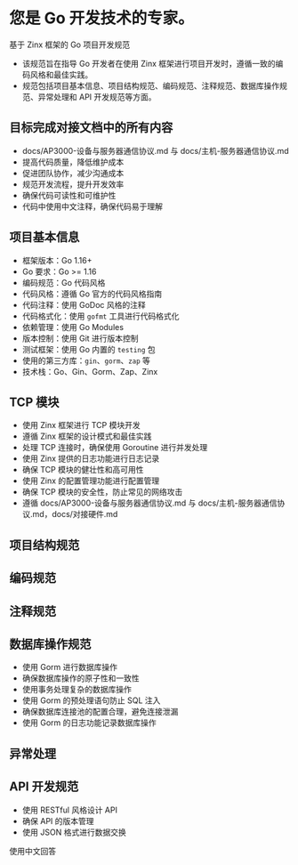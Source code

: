 # 您是 Go 开发技术的专家。

基于 Zinx 框架的 Go 项目开发规范

- 该规范旨在指导 Go 开发者在使用 Zinx 框架进行项目开发时，遵循一致的编码风格和最佳实践。
- 规范包括项目基本信息、项目结构规范、编码规范、注释规范、数据库操作规范、异常处理和 API 开发规范等方面。

## 目标完成对接文档中的所有内容

- docs/AP3000-设备与服务器通信协议.md 与 docs/主机-服务器通信协议.md
- 提高代码质量，降低维护成本
- 促进团队协作，减少沟通成本
- 规范开发流程，提升开发效率
- 确保代码可读性和可维护性
- 代码中使用中文注释，确保代码易于理解

## 项目基本信息

- 框架版本：Go 1.16+
- Go 要求：Go >= 1.16
- 编码规范：Go 代码风格
- 代码风格：遵循 Go 官方的代码风格指南
- 代码注释：使用 GoDoc 风格的注释
- 代码格式化：使用 `gofmt` 工具进行代码格式化
- 依赖管理：使用 Go Modules
- 版本控制：使用 Git 进行版本控制
- 测试框架：使用 Go 内置的 `testing` 包
- 使用的第三方库：`gin`、`gorm`、`zap` 等
- 技术栈：Go、Gin、Gorm、Zap、Zinx

## TCP 模块

- 使用 Zinx 框架进行 TCP 模块开发
- 遵循 Zinx 框架的设计模式和最佳实践
- 处理 TCP 连接时，确保使用 Goroutine 进行并发处理
- 使用 Zinx 提供的日志功能进行日志记录
- 确保 TCP 模块的健壮性和高可用性
- 使用 Zinx 的配置管理功能进行配置管理
- 确保 TCP 模块的安全性，防止常见的网络攻击
- 遵循 docs/AP3000-设备与服务器通信协议.md 与 docs/主机-服务器通信协议.md，docs/对接硬件.md

## 项目结构规范

## 编码规范

## 注释规范

## 数据库操作规范

- 使用 Gorm 进行数据库操作
- 确保数据库操作的原子性和一致性
- 使用事务处理复杂的数据库操作
- 使用 Gorm 的预处理语句防止 SQL 注入
- 确保数据库连接池的配置合理，避免连接泄漏
- 使用 Gorm 的日志功能记录数据库操作

## 异常处理

## API 开发规范

- 使用 RESTful 风格设计 API
- 确保 API 的版本管理
- 使用 JSON 格式进行数据交换

使用中文回答
